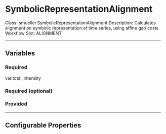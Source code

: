 <h1>SymbolicRepresentationAlignment</h1>
Class: smueller.SymbolicRepresentationAlignment
Description: Calculates alignment on symbolic representation of time series, using affine gap costs.
Workflow Slot: ALIGNMENT

---

<h2>Variables</h2>
<h3>Required</h3>
var.total_intensity

<h3>Required (optional)</h3>

<h3>Provided</h3>


---

<h2>Configurable Properties</h2>

